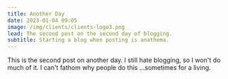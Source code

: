 ```yaml
---
title: Another Day
date: 2023-01-04 09:05
image: /img/clients/clients-logo3.png
lead: The second post on the second day of blogging.
subtitle: Starting a blog when posting is anathema.
---
```


This is the second post on another day. I still hate blogging, so I won't do much of it. I can't fathom why people do this 
...sometimes for a living.
